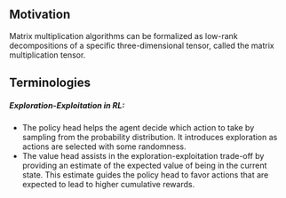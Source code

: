 ## Motivation
Matrix multiplication algorithms can be formalized as low-rank decompositions of a specific three-dimensional tensor, called the matrix multiplication tensor.

## Terminologies
##### Exploration-Exploitation in RL: 
* The policy head helps the agent decide which action to take by sampling from the probability distribution. It introduces exploration as actions are selected with some randomness.
* The value head assists in the exploration-exploitation trade-off by providing an estimate of the expected value of being in the current state. This estimate guides the policy head to favor actions that are expected to lead to higher cumulative rewards.

